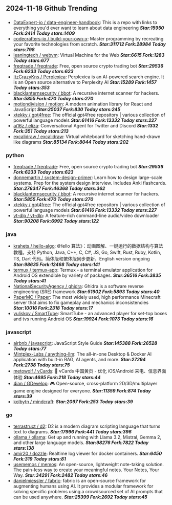 ## 2024-11-18 Github Trending

### 
* [DataExpert-io / data-engineer-handbook](https://github.com/DataExpert-io/data-engineer-handbook): This is a repo with links to everything you'd ever want to learn about data engineering ***Star:15950 Fork:2414 Today stars:1409***
* [codecrafters-io / build-your-own-x](https://github.com/codecrafters-io/build-your-own-x): Master programming by recreating your favorite technologies from scratch. ***Star:311712 Fork:28984 Today stars:798***
* [leaningtech / webvm](https://github.com/leaningtech/webvm): Virtual Machine for the Web ***Star:6615 Fork:1283 Today stars:677***
* [freqtrade / freqtrade](https://github.com/freqtrade/freqtrade): Free, open source crypto trading bot ***Star:29536 Fork:6233 Today stars:623***
* [ItzCrazyKns / Perplexica](https://github.com/ItzCrazyKns/Perplexica): Perplexica is an AI-powered search engine. It is an Open source alternative to Perplexity AI ***Star:15289 Fork:1457 Today stars:353***
* [blacklanternsecurity / bbot](https://github.com/blacklanternsecurity/bbot): A recursive internet scanner for hackers. ***Star:5855 Fork:470 Today stars:270***
* [motiondivision / motion](https://github.com/motiondivision/motion): A modern animation library for React and JavaScript ***Star:25037 Fork:830 Today stars:245***
* [xtekky / gpt4free](https://github.com/xtekky/gpt4free): The official gpt4free repository | various collection of powerful language models ***Star:61416 Fork:13332 Today stars:227***
* [ai16z / eliza](https://github.com/ai16z/eliza): Conversational Agent for Twitter and Discord ***Star:1332 Fork:351 Today stars:213***
* [excalidraw / excalidraw](https://github.com/excalidraw/excalidraw): Virtual whiteboard for sketching hand-drawn like diagrams ***Star:85134 Fork:8044 Today stars:202***

### python
* [freqtrade / freqtrade](https://github.com/freqtrade/freqtrade): Free, open source crypto trading bot ***Star:29536 Fork:6233 Today stars:623***
* [donnemartin / system-design-primer](https://github.com/donnemartin/system-design-primer): Learn how to design large-scale systems. Prep for the system design interview. Includes Anki flashcards. ***Star:276347 Fork:46368 Today stars:362***
* [blacklanternsecurity / bbot](https://github.com/blacklanternsecurity/bbot): A recursive internet scanner for hackers. ***Star:5855 Fork:470 Today stars:270***
* [xtekky / gpt4free](https://github.com/xtekky/gpt4free): The official gpt4free repository | various collection of powerful language models ***Star:61416 Fork:13332 Today stars:227***
* [yt-dlp / yt-dlp](https://github.com/yt-dlp/yt-dlp): A feature-rich command-line audio/video downloader ***Star:90208 Fork:6992 Today stars:122***

### java
* [krahets / hello-algo](https://github.com/krahets/hello-algo): 《Hello 算法》：动画图解、一键运行的数据结构与算法教程。支持 Python, Java, C++, C, C#, JS, Go, Swift, Rust, Ruby, Kotlin, TS, Dart 代码。简体版和繁体版同步更新，English version ongoing ***Star:98635 Fork:12468 Today stars:141***
* [termux / termux-app](https://github.com/termux/termux-app): Termux - a terminal emulator application for Android OS extendible by variety of packages. ***Star:36516 Fork:3835 Today stars:41***
* [NationalSecurityAgency / ghidra](https://github.com/NationalSecurityAgency/ghidra): Ghidra is a software reverse engineering (SRE) framework ***Star:51902 Fork:5893 Today stars:40***
* [PaperMC / Paper](https://github.com/PaperMC/Paper): The most widely used, high performance Minecraft server that aims to fix gameplay and mechanics inconsistencies ***Star:10016 Fork:2318 Today stars:17***
* [yuliskov / SmartTube](https://github.com/yuliskov/SmartTube): SmartTube - an advanced player for set-top boxes and tvs running Android OS ***Star:19924 Fork:1073 Today stars:16***

### javascript
* [airbnb / javascript](https://github.com/airbnb/javascript): JavaScript Style Guide ***Star:145388 Fork:26528 Today stars:77***
* [Mintplex-Labs / anything-llm](https://github.com/Mintplex-Labs/anything-llm): The all-in-one Desktop & Docker AI application with built-in RAG, AI agents, and more. ***Star:27294 Fork:2738 Today stars:75***
* [metowolf / vCards](https://github.com/metowolf/vCards): 📡️ vCards 中国黄页 - 优化 iOS/Android 来电、信息界面体验 ***Star:4695 Fork:218 Today stars:44***
* [4ian / GDevelop](https://github.com/4ian/GDevelop): 🎮 Open-source, cross-platform 2D/3D/multiplayer game engine designed for everyone. ***Star:11359 Fork:874 Today stars:39***
* [kolbytn / mindcraft](https://github.com/kolbytn/mindcraft):  ***Star:2097 Fork:253 Today stars:39***

### go
* [terrastruct / d2](https://github.com/terrastruct/d2): D2 is a modern diagram scripting language that turns text to diagrams. ***Star:17996 Fork:441 Today stars:396***
* [ollama / ollama](https://github.com/ollama/ollama): Get up and running with Llama 3.2, Mistral, Gemma 2, and other large language models. ***Star:98276 Fork:7822 Today stars:138***
* [amir20 / dozzle](https://github.com/amir20/dozzle): Realtime log viewer for docker containers. ***Star:6450 Fork:319 Today stars:81***
* [usememos / memos](https://github.com/usememos/memos): An open-source, lightweight note-taking solution. The pain-less way to create your meaningful notes. Your Notes, Your Way. ***Star:34291 Fork:2482 Today stars:46***
* [danielmiessler / fabric](https://github.com/danielmiessler/fabric): fabric is an open-source framework for augmenting humans using AI. It provides a modular framework for solving specific problems using a crowdsourced set of AI prompts that can be used anywhere. ***Star:25399 Fork:2692 Today stars:45***
